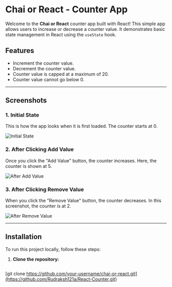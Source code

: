 # Chai or React - Counter App

Welcome to the **Chai or React** counter app built with React! This simple app allows users to increase or decrease a counter value. It demonstrates basic state management in React using the `useState` hook.

## Features
- Increment the counter value.
- Decrement the counter value.
- Counter value is capped at a maximum of 20.
- Counter value cannot go below 0.

---

## Screenshots

### 1. Initial State
This is how the app looks when it is first loaded. The counter starts at 0.

![Initial State](images/initial-state.png)

### 2. After Clicking Add Value
Once you click the "Add Value" button, the counter increases. Here, the counter is shown at 5.

![After Add Value](images/after-add-value.png)

### 3. After Clicking Remove Value
When you click the "Remove Value" button, the counter decreases. In this screenshot, the counter is at 2.

![After Remove Value](images/after-remove-value.png)

---

## Installation

To run this project locally, follow these steps:

1. **Clone the repository:**

   ```bash
  [git clone https://github.com/your-username/chai-or-react.git](https://github.com/Rudraksh121a/React-Counter.git)
